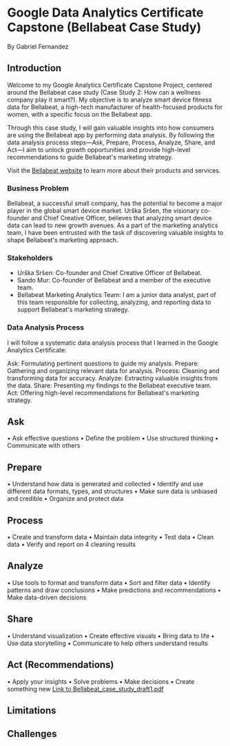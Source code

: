 # Google Data Analytics Certificate Capstone (Bellabeat Case Study)
By Gabriel Fernandez

## Introduction

Welcome to my Google Analytics Certificate Capstone Project, centered around the Bellabeat case study (Case Study 2: How can a wellness company play it smart?). My objective is to analyze smart device fitness data for Bellabeat, a high-tech manufacturer of health-focused products for women, with a specific focus on the Bellabeat app.

Through this case study, I will gain valuable insights into how consumers are using the Bellabeat app by performing data analysis. By following the data analysis process steps—Ask, Prepare, Process, Analyze, Share, and Act—I aim to unlock growth opportunities and provide high-level recommendations to guide Bellabeat's marketing strategy.

Visit the [Bellabeat website](https://bellabeat.com/) to learn more about their products and services.


### Business Problem

Bellabeat, a successful small company, has the potential to become a major player in the global smart device market. Urška Sršen, the visionary co-founder and Chief Creative Officer, believes that analyzing smart device data can lead to new growth avenues. As a part of the marketing analytics team, I have been entrusted with the task of discovering valuable insights to shape Bellabeat's marketing approach.

### Stakeholders

- Urška Sršen: Co-founder and Chief Creative Officer of Bellabeat.
- Sando Mur: Co-founder of Bellabeat and a member of the executive team.
- Bellabeat Marketing Analytics Team: I am a junior data analyst, part of this team responsible for collecting, analyzing, and reporting data to support Bellabeat's marketing strategy.

### Data Analysis Process

I will follow a systematic data analysis process that I learned in the Google Analytics Certificate:

Ask: Formulating pertinent questions to guide my analysis.
Prepare: Gathering and organizing relevant data for analysis.
Process: Cleaning and transforming data for accuracy.
Analyze: Extracting valuable insights from the data.
Share: Presenting my findings to the Bellabeat executive team.
Act: Offering high-level recommendations for Bellabeat's marketing strategy.



## Ask 
• Ask effective questions
• Define the problem
• Use structured thinking
• Communicate with others

## Prepare
• Understand how data is
generated and collected
• Identify and use different data
formats, types, and structures
• Make sure data is unbiased and
credible
• Organize and protect data

## Process 
• Create and transform data 
• Maintain data integrity
• Test data
• Clean data
• Verify and report on 4
cleaning results

## Analyze

• Use tools to format and transform
data
• Sort and filter data
• Identify patterns and draw
conclusions
• Make predictions and
recommendations
• Make data-driven decisions

## Share 

• Understand visualization
• Create effective visuals
• Bring data to life
• Use data storytelling
• Communicate to help 
others understand results

## Act (Recommendations)
• Apply your insights
• Solve problems
• Make decisions
• Create something new 
[Link to Bellabeat_case_study_draft1.pdf](Bellabeat_case_study_draft1.pdf)

## Limitations

## Challenges

